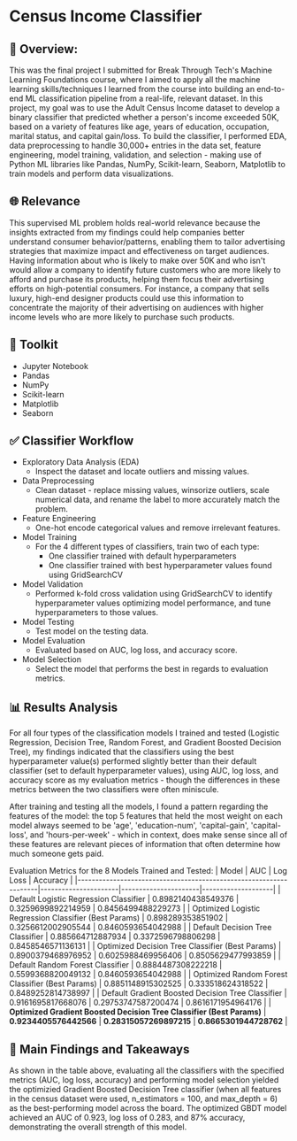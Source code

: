 # Census Income Classifier

## 📑 Overview:
This was the final project I submitted for Break Through Tech's Machine Learning Foundations course, where I aimed to apply all the machine learning skills/techniques I learned from the course into building an end-to-end ML classification pipeline from a real-life, relevant dataset. In this project, my goal was to use the Adult Census Income dataset to develop a binary classifier that predicted whether a person's income exceeded 50K, based on a variety of features like age, years of education, occupation, marital status, and capital gain/loss. To build the classifier, I performed EDA, data preprocessing to handle 30,000+ entries in the data set, feature engineering, model training, validation, and selection - making use of Python ML libraries like Pandas, NumPy, Scikit-learn, Seaborn, Matplotlib to train models and perform data visualizations. 

## 🌐 Relevance 
This supervised ML problem holds real-world relevance because the insights extracted from my findings could help companies better understand consumer behavior/patterns, enabling them to tailor advertising strategies that maximize impact and effectiveness on target audiences. Having information about who is likely to make over 50K and who isn't would allow a company to identify future customers who are more likely to afford and purchase its products, helping them focus their advertising efforts on high-potential consumers. For instance, a company that sells luxury, high-end designer products could use this information to concentrate the majority of their advertising on audiences with higher income levels who are more likely to purchase such products.

## 🔧 Toolkit
- Jupyter Notebook
- Pandas
- NumPy
- Scikit-learn
- Matplotlib
- Seaborn   

## ✅ Classifier Workflow
- Exploratory Data Analysis (EDA)
  - Inspect the dataset and locate outliers and missing values.  
- Data Preprocessing
  - Clean dataset - replace missing values, winsorize outliers, scale numerical data, and rename the label to more accurately match the problem.
- Feature Engineering
  - One-hot encode categorical values and remove irrelevant features. 
- Model Training
  - For the 4 different types of classifiers, train two of each type:
    - One classifier trained with default hyperparameters
    - One classifier trained with best hyperparameter values found using GridSearchCV
- Model Validation
  - Performed k-fold cross validation using GridSearchCV to identify hyperparameter values optimizing model performance, and tune hyperparameters to those values.    
- Model Testing
  - Test model on the testing data. 
- Model Evaluation
  - Evaluated based on AUC, log loss, and accuracy score.
- Model Selection
  - Select the model that performs the best in regards to evaluation metrics.     

## 📊 Results Analysis
For all four types of the classification models I trained and tested (Logistic Regression, Decision Tree, Random Forest, and Gradient Boosted Decision Tree), my findings indicated that the classifiers using the best hyperparameter value(s) performed slightly better than their default classifier (set to default hyperparameter values), using AUC, log loss, and accuracy score as my evaluation metrics - though the differences in these metrics between the two classifiers were often miniscule. 

After training and testing all the models, I found a pattern regarding the features of the model: the top 5 features that held the most weight on each model always seemed to be 'age', 'education-num', 'capital-gain', 'capital-loss', and 'hours-per-week' - which in context, does make sense since all of these features are relevant pieces of information that often determine how much someone gets paid. 

Evaluation Metrics for the 8 Models Trained and Tested: 
| Model                                                             |         AUC          |       Log Loss       |      Accuracy      |
|-------------------------------------------------------------------|----------------------|----------------------|--------------------|
| Default Logistic Regression Classifier                            |  0.8982140438549376  |  0.3259699892214959  | 0.8456499488229273 |
| Optimized Logistic Regression Classifier (Best Params)            |  0.898289353851902   |  0.3256612002905544  | 0.8460593654042988 |
| Default Decision Tree Classifier                                  |  0.885664712887934   |  0.3372596798806298  | 0.8458546571136131 |
| Optimized Decision Tree Classifier (Best Params)                  |  0.8900379468976952  |  0.6025988469956406  | 0.8505629477993859 |
| Default Random Forest Classifier                                  |  0.8884487308222218  |  0.5599368820049132  | 0.8460593654042988 |
| Optimized Random Forest Classifier (Best Params)                  |  0.8851148915302525  |  0.333518624318522   | 0.8489252814738997 |
| Default Gradient Boosted Decision Tree Classifier                 |  0.9161695817668076  |  0.29753747587200474 | 0.8616171954964176 |
| **Optimized Gradient Boosted Decision Tree Classifier (Best Params)** |  **0.9234405576442566**  |  **0.28315057269897215** | **0.8665301944728762** |


## 🎯 Main Findings and Takeaways
As shown in the table above, evaluating all the classifiers with the specified metrics (AUC, log loss, accuracy) and performing model selection yielded the optimizied Gradient Boosted Decision Tree classifier (when all features in the census dataset were used, n_estimators = 100, and max_depth = 6) as the best-performing model across the board. The optimized GBDT model achieved an AUC of 0.923, log loss of 0.283, and 87% accuracy, demonstrating the overall strength of this model.
